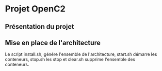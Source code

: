 # Projet OpenC2

## Présentation du projet

## Mise en place de l'architecture

Le script install.sh, génére l'ensemble de l'architecture, start.sh démarre les conteneurs, stop.sh les stop et clear.sh supprime l'ensemble des conteneurs.

